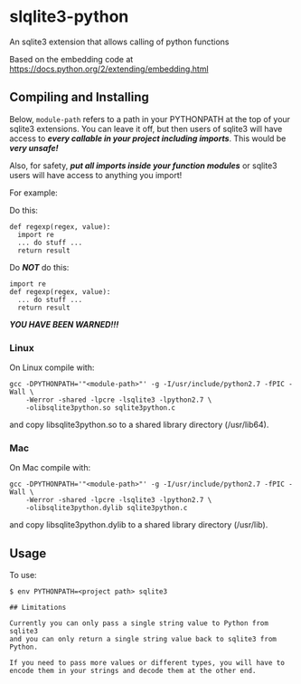# slqlite3-python
An sqlite3 extension that allows calling of python functions

Based on the embedding code at https://docs.python.org/2/extending/embedding.html

## Compiling and Installing

Below, ```module-path``` refers to a path in your PYTHONPATH at the top of
your sqlite3 extensions. You can leave it off, but then users of sqlite3 will
have access to ***every callable in your project including imports***. This would
be ***very unsafe!***

Also, for safety, ***put all imports inside your function modules*** or sqlite3
users will have access to anything you import!

For example:

Do this:

```
def regexp(regex, value):
  import re
  ... do stuff ...
  return result
```

Do ***NOT*** do this:

```
import re
def regexp(regex, value):
  ... do stuff ...
  return result
```

***YOU HAVE BEEN WARNED!!!***

### Linux

On Linux compile with:

```
gcc -DPYTHONPATH='"<module-path>"' -g -I/usr/include/python2.7 -fPIC -Wall \
    -Werror -shared -lpcre -lsqlite3 -lpython2.7 \
    -olibsqlite3python.so sqlite3python.c
```

and copy libsqlite3python.so to a shared library directory (/usr/lib64).

### Mac

On Mac compile with:

```
gcc -DPYTHONPATH='"<module-path>"' -g -I/usr/include/python2.7 -fPIC -Wall \
    -Werror -shared -lpcre -lsqlite3 -lpython2.7 \
    -olibsqlite3python.dylib sqlite3python.c
```

and copy libsqlite3python.dylib to a shared library directory (/usr/lib).

## Usage

To use:

```
$ env PYTHONPATH=<project path> sqlite3

## Limitations

Currently you can only pass a single string value to Python from sqlite3
and you can only return a single string value back to sqlite3 from Python.

If you need to pass more values or different types, you will have to
encode them in your strings and decode them at the other end.

